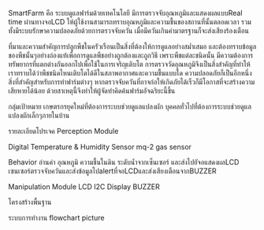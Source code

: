 SmartFarm
คือ ระบบดูแลฟาร์มด้วยเทคโนโลยี มีการตรวจจับอุณหภูมิและแสดงผลแบบReal time ผ่านทางจอLCD ให้ผู้ใช้งานสามารถทราบอุณหภูมิและความชื้นของสถานที่นั้นตลอดเวลา รวมทั้งมีระบบรักษาความปลอดภัยด้วยการตรวจจับควัน เมื่อมีควันเกินค่ามาตรฐานก็จะส่งเสียงร้องเตือน

ที่มาและความสำคัญการปลูกพืชในครัวเรือนเป็นสิ่งที่ต้องให้การดูแลอย่างสม่ำเสมอ และต้องทราบข้อมูลของพืชนั้นๆอย่างถ่องแท้เพื่อการดูแลพืชอย่างถูกต้องและถูกวิธี เพราะพืชแต่ละชนิดนั้น มีความต้องการทรัพยากรที่แตกต่างกันออกไปเพื่อใช้ในการเจริญเติบโต การตรวจวัดอุณหภูมิจึงเป็นสิ่งสำคัญที่ทำให้เราทราบได้ว่าพืชชนิดไหนเติบโตได้ดีในสภาพอากาศและความชื้นแบบใด
ความปลอดภัยก็เป็นอีกหนึ่งสิ่งที่สำคัญสำหรับการทำฟาร์มต่างๆ หากตรวจจับควันที่อาจก่อให้เกิดภัยได้เร็วก็มีโอกาสที่จะสร้างความเสียหายได้น้อย ด้วยสาเหตุนี้จึงทำให้ผู้จัดทำคิดค้นฟาร์มอัจฉริยะนี้ขึ้น

กลุ่มเป้าหมาย
เกษตรกรยุคใหม่ที่ต้องการระบบช่วยดูแลแปลงผัก
บุคคลทั่วไปที่ต้องการระบบช่วยดูแลแปลงผักเล็กๆภายในบ้าน

รายละเอียดโปรเจค
Perception Module

Digital Temperature & Humidity Sensor
mq-2 gas sensor

Behavior
อ่านค่า อุณหภูมิ ความชื้นในดิน ระดับน้ำจากเซ็นเซอร์ และส่งไปยัจอแสดงผลLCD
เซนเซอร์ตรวจจับควันและส่งข้อมูลไปalertที่จอLCDและส่งเสียงเตือนจากBUZZER

Manipulation Module
LCD I2C Display
BUZZER

โครงสร้างพื้นฐาน


ระบบการทำงาน
flowchart picture
